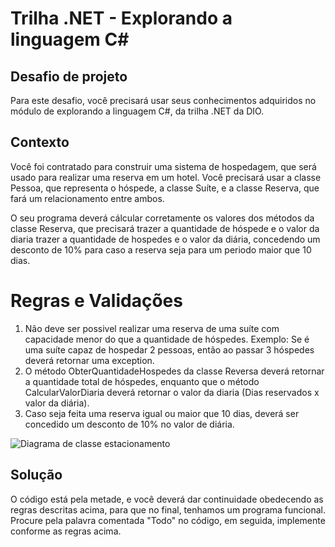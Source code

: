 # Trilha .NET - Explorando a linguagem C#

## Desafio de projeto
Para este desafio, você precisará usar seus conhecimentos adquiridos no módulo de explorando a linguagem C#, da trilha .NET da DIO.

## Contexto
Você foi contratado para construir uma sistema de hospedagem, que será usado para realizar uma reserva em um hotel. Você precisará usar a classe Pessoa, que representa o hóspede, a classe Suíte, e a classe Reserva, que fará um relacionamento entre ambos.

O seu programa deverá cálcular corretamente os valores dos métodos da classe Reserva, que precisará trazer a quantidade de hóspede e o valor da diaria trazer a quantidade de hospedes e o valor da diária, concedendo um desconto de 10% para caso a reserva seja para um periodo maior que 10 dias.

# Regras e Validações

1. Não deve ser possivel realizar uma reserva de uma suíte com capacidade menor do que a quantidade de hóspedes. Exemplo: Se é uma suíte capaz de hospedar 2 pessoas, então ao passar 3 hóspedes deverá retornar uma exception.
2. O método ObterQuantidadeHospedes da classe Reversa deverá retornar a quantidade total de hóspedes, enquanto que o método CalcularValorDiaria deverá retornar o valor da diaria (Dias reservados x valor da diária).
3. Caso seja feita uma reserva igual ou maior que 10 dias, deverá ser concedido um desconto de 10% no valor de diária.

![Diagrama de classe estacionamento](diagrama_classe_hotel.png)

## Solução
O código está pela metade, e você deverá dar continuidade obedecendo as regras descritas acima, para que no final, tenhamos um programa funcional. Procure pela palavra comentada "Todo" no código, em seguida, implemente conforme as regras acima.